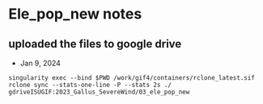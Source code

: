 # Ele_pop_new notes 





## uploaded the files to google drive 

* Jan 9, 2024 

```
singularity exec --bind $PWD /work/gif4/containers/rclone_latest.sif rclone sync --stats-one-line -P --stats 2s ./ gdriveISUGIF:2023_Gallus_SevereWind/03_ele_pop_new
```
